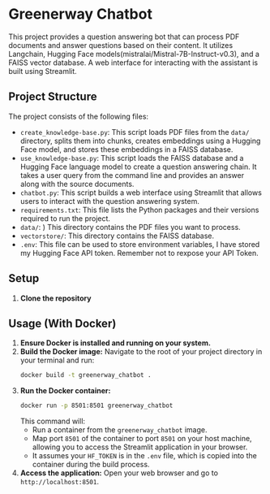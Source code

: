# Greenerway Chatbot
This project provides a question answering bot that can process PDF documents and answer questions based on their content. 
It utilizes Langchain, Hugging Face models(mistralai/Mistral-7B-Instruct-v0.3), and a FAISS vector database. 
A web interface for interacting with the assistant is built using Streamlit.

## Project Structure
The project consists of the following files:
- `create_knowledge-base.py`: This script loads PDF files from the `data/` directory, splits them into chunks, creates embeddings using a Hugging Face model, and stores these embeddings in a FAISS database.
- `use_knowledge-base.py`: This script loads the FAISS database and a Hugging Face language model to create a question answering chain. It takes a user query from the command line and provides an answer along with the source documents.
- `chatbot.py`: This script builds a web interface using Streamlit that allows users to interact with the question answering system.
- `requirements.txt`: This file lists the Python packages and their versions required to run the project.
- `data/`: ) This directory contains the PDF files you want to process.
- `vectorstore/`: This directory contains the FAISS database.
- `.env`:  This file can be used to store environment variables, I have stored my Hugging Face API token. Remember not to rexpose your API Token.

## Setup

1.  **Clone the repository** 
## Usage (With Docker)
1.  **Ensure Docker is installed and running on your system.**
2.  **Build the Docker image:**
    Navigate to the root of your project directory in your terminal and run:
    ```bash
    docker build -t greenerway_chatbot .
    ```
3.  **Run the Docker container:**
    ```bash
    docker run -p 8501:8501 greenerway_chatbot
    ```
    This command will:
    * Run a container from the `greenerway_chatbot` image.
    * Map port `8501` of the container to port `8501` on your host machine, allowing you to access the Streamlit application in your browser.
    * It assumes your `HF_TOKEN` is in the `.env` file, which is copied into the container during the build process.
4.  **Access the application:**
    Open your web browser and go to `http://localhost:8501`.
